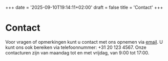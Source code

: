 +++
date = '2025-09-10T19:14:11+02:00'
draft = false
title = 'Contact'
+++

# Contact

Voor vragen of opmerkingen kunt u contact met ons opnemen via [email](mailto:info@xandria.nl).
U kunt ons ook bereiken via telefoonnummer: +31 20 123 4567.
Onze contacturen zijn van maandag tot en met vrijdag, van 9:00 tot 17:00.


